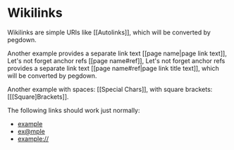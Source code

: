 # Wikilinks

Wikilinks are simple URIs like [[Autolinks]],
which will be converted by pegdown.

Another example provides a separate link text [[page name|page link text]],
Let's not forget anchor refs [[page name#ref]],
Let's not forget anchor refs provides a separate link text [[page name#ref|page link title text]],
which will be converted by pegdown.

Another example with spaces: [[Special Chars]],
with square brackets: [[[Square]Brackets]].

The following links should work just normally:

* [example](http://example)
* [ex@mple](http://example)
* [example://](http://example)
